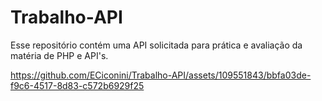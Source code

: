 # Trabalho-API
Esse repositório contém uma API solicitada para prática e avaliação da matéria de PHP e API's.

https://github.com/ECiconini/Trabalho-API/assets/109551843/bbfa03de-f9c6-4517-8d83-c572b6929f25

